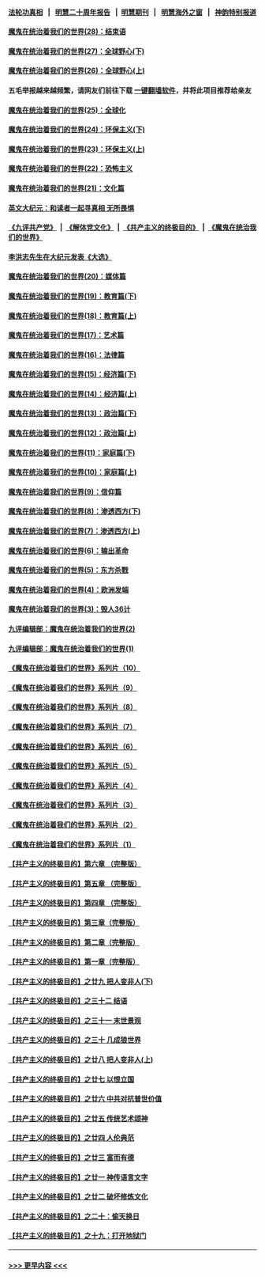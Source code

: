 #### [法轮功真相](https://github.com/gfw-breaker/truth/blob/master/README.md?t=0) &nbsp;&nbsp;|&nbsp;&nbsp; [明慧二十周年报告](https://github.com/gfw-breaker/mh-reports/blob/master/README.md?t=0) &nbsp;&nbsp;|&nbsp;&nbsp;[明慧期刊](https://github.com/gfw-breaker/mh-qikan) &nbsp;&nbsp;|&nbsp;&nbsp; [明慧海外之窗](https://github.com/gfw-breaker/mh-news/blob/master/README.md?t=0) &nbsp;&nbsp;|&nbsp;&nbsp; [神韵特别报道](https://github.com/gfw-breaker/mh-news/blob/master/shenyun.md?t=0)
#### [魔鬼在统治着我们的世界(28)：结束语](../pages/nsc422/n10936246.md?t=06212353) 
#### [魔鬼在统治着我们的世界(27)：全球野心(下)](../pages/nsc422/n10928319.md?t=06212353) 
#### [魔鬼在统治着我们的世界(26)：全球野心(上)](../pages/nsc422/n10900318.md?t=06212353) 
#### 五毛举报越来越频繁，请网友们前往下载 [一键翻墙软件](https://github.com/gfw-breaker/ssr-accounts)，并将此项目推荐给亲友
#### [魔鬼在统治着我们的世界(25)：全球化](../pages/nsc422/n10788205.md?t=06212353) 
#### [魔鬼在统治着我们的世界(24)：环保主义(下)](../pages/nsc422/n10695307.md?t=06212353) 
#### [魔鬼在统治着我们的世界(23)：环保主义(上)](../pages/nsc422/n10688613.md?t=06212353) 
#### [魔鬼在统治着我们的世界(22)：恐怖主义](../pages/nsc422/n10614727.md?t=06212353) 
#### [魔鬼在统治着我们的世界(21)：文化篇](../pages/nsc422/n10597706.md?t=06212353) 
#### [英文大纪元：和读者一起寻真相 无所畏惧](../pages/nsc422/n12542027.md?t=06212353) 
#### [《九评共产党》](https://github.com/begood0513/9ping.md/blob/master/README.md) &nbsp;|&nbsp; [《解体党文化》](../../../../jtdwh.md/blob/master/README.md)  &nbsp;|&nbsp; [《共产主义的终极目的》](../../../../gczydzjmd.md/blob/master/README.md) &nbsp;|&nbsp; [《魔鬼在统治我们的世界》](../../../../mgztzwmdsj.md/blob/master/README.md) 
#### [李洪志先生在大纪元发表《大选》](../pages/nsc422/n12534746.md?t=06212353) 
#### [魔鬼在统治着我们的世界(20)：媒体篇](../pages/nsc422/n10586579.md?t=06212353) 
#### [魔鬼在统治着我们的世界(19)：教育篇(下)](../pages/nsc422/n10564808.md?t=06212353) 
#### [魔鬼在统治着我们的世界(18)：教育篇(上)](../pages/nsc422/n10526970.md?t=06212353) 
#### [魔鬼在统治着我们的世界(17)：艺术篇](../pages/nsc422/n10499093.md?t=06212353) 
#### [魔鬼在统治着我们的世界(16)：法律篇](../pages/nsc422/n10485969.md?t=06212353) 
#### [魔鬼在统治着我们的世界(15)：经济篇(下)](../pages/nsc422/n10469975.md?t=06212353) 
#### [魔鬼在统治着我们的世界(14)：经济篇(上)](../pages/nsc422/n10457370.md?t=06212353) 
#### [魔鬼在统治着我们的世界(13)：政治篇(下)](../pages/nsc422/n10448270.md?t=06212353) 
#### [魔鬼在统治着我们的世界(12)：政治篇(上)](../pages/nsc422/n10444576.md?t=06212353) 
#### [魔鬼在统治着我们的世界(11)：家庭篇(下)](../pages/nsc422/n10440961.md?t=06212353) 
#### [魔鬼在统治着我们的世界(10)：家庭篇(上)](../pages/nsc422/n10435448.md?t=06212353) 
#### [魔鬼在统治着我们的世界(9)：信仰篇](../pages/nsc422/n10432159.md?t=06212353) 
#### [魔鬼在统治着我们的世界(8)：渗透西方(下)](../pages/nsc422/n10429603.md?t=06212353) 
#### [魔鬼在统治着我们的世界(7)：渗透西方(上)](../pages/nsc422/n10426013.md?t=06212353) 
#### [魔鬼在统治着我们的世界(6)：输出革命](../pages/nsc422/n10421536.md?t=06212353) 
#### [魔鬼在统治着我们的世界(5)：东方杀戮](../pages/nsc422/n10417707.md?t=06212353) 
#### [魔鬼在统治着我们的世界(4)：欧洲发端](../pages/nsc422/n10414890.md?t=06212353) 
#### [魔鬼在统治着我们的世界(3)：毁人36计](../pages/nsc422/n10411583.md?t=06212353) 
#### [九评编辑部：魔鬼在统治着我们的世界(2)](../pages/nsc422/n10410036.md?t=06212353) 
#### [九评编辑部：魔鬼在统治着我们的世界(1)](../pages/nsc422/n10406825.md?t=06212353) 
#### [《魔鬼在统治着我们的世界》系列片（10）](../pages/nsc422/n12292670.md?t=06212353) 
#### [《魔鬼在统治着我们的世界》系列片（9）](../pages/nsc422/n12290859.md?t=06212353) 
#### [《魔鬼在统治着我们的世界》系列片（8）](../pages/nsc422/n12287445.md?t=06212353) 
#### [《魔鬼在统治着我们的世界》系列片（7）](../pages/nsc422/n12283425.md?t=06212353) 
#### [《魔鬼在统治着我们的世界》系列片（6）](../pages/nsc422/n12282314.md?t=06212353) 
#### [《魔鬼在统治着我们的世界》系列片（5）](../pages/nsc422/n12281419.md?t=06212353) 
#### [《魔鬼在统治着我们的世界》系列片（4）](../pages/nsc422/n12274024.md?t=06212353) 
#### [《魔鬼在统治着我们的世界》系列片（3）](../pages/nsc422/n12271322.md?t=06212353) 
#### [《魔鬼在统治着我们的世界》系列片（2）](../pages/nsc422/n12269049.md?t=06212353) 
#### [《魔鬼在统治着我们的世界》系列片（1）](../pages/nsc422/n12267575.md?t=06212353) 
#### [【共产主义的终极目的】第六章 （完整版）](../pages/nsc422/n11428913.md?t=06212353) 
#### [【共产主义的终极目的】第五章 （完整版）](../pages/nsc422/n11428912.md?t=06212353) 
#### [【共产主义的终极目的】第四章 （完整版）](../pages/nsc422/n11428907.md?t=06212353) 
#### [【共产主义的终极目的】第三章（完整版）](../pages/nsc422/n11428848.md?t=06212353) 
#### [【共产主义的终极目的】第二章（完整版）](../pages/nsc422/n11428831.md?t=06212353) 
#### [【共产主义的终极目的】第一章（完整版）](../pages/nsc422/n11417651.md?t=06212353) 
#### [【共产主义的终极目的】之廿九 把人变非人(下)](../pages/nsc422/n11344140.md?t=06212353) 
#### [【共产主义的终极目的】之三十二 结语](../pages/nsc422/n11360535.md?t=06212353) 
#### [【共产主义的终极目的】之三十一 末世景观](../pages/nsc422/n11351129.md?t=06212353) 
#### [【共产主义的终极目的】之三十 几成狼世界](../pages/nsc422/n11348280.md?t=06212353) 
#### [【共产主义的终极目的】之廿八 把人变非人(上)](../pages/nsc422/n11340492.md?t=06212353) 
#### [【共产主义的终极目的】之廿七 以恨立国](../pages/nsc422/n11336944.md?t=06212353) 
#### [【共产主义的终极目的】之廿六 中共对抗普世价值](../pages/nsc422/n11324785.md?t=06212353) 
#### [【共产主义的终极目的】之廿五 传统艺术颂神](../pages/nsc422/n11296396.md?t=06212353) 
#### [【共产主义的终极目的】之廿四 人伦典范](../pages/nsc422/n11296397.md?t=06212353) 
#### [【共产主义的终极目的】之廿三 富而有德](../pages/nsc422/n11283598.md?t=06212353) 
#### [【共产主义的终极目的】之廿一 神传语言文字](../pages/nsc422/n11263265.md?t=06212353) 
#### [【共产主义的终极目的】之廿二 破坏修炼文化](../pages/nsc422/n11245728.md?t=06212353) 
#### [【共产主义的终极目的】之二十：偷天换日](../pages/nsc422/n11238846.md?t=06212353) 
#### [【共产主义的终极目的】之十九：打开地狱门](../pages/nsc422/n11206376.md?t=06212353) 

----
#### [ >>> 更早内容 <<< ](../indexes/nsc422-earlier.md)
